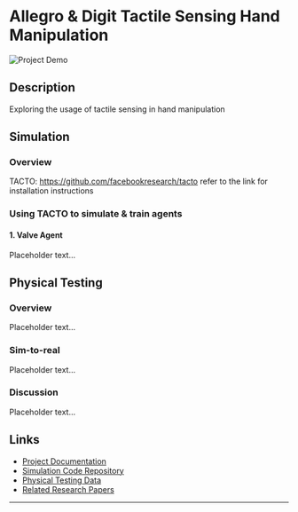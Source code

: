 # Allegro & Digit Tactile Sensing Hand Manipulation

![Project Demo](path_to_your_gif.gif)

## Description
Exploring the usage of tactile sensing in hand manipulation

## Simulation
### Overview
TACTO: https://github.com/facebookresearch/tacto
refer to the link for installation instructions
### Using TACTO to simulate & train agents
#### 1. Valve Agent
Placeholder text...

## Physical Testing
### Overview
Placeholder text...

### Sim-to-real
Placeholder text...

### Discussion
Placeholder text...

## Links
- [Project Documentation](#)
- [Simulation Code Repository](#)
- [Physical Testing Data](#)
- [Related Research Papers](#)

---
